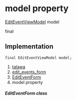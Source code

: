 
<div>

# model property

</div>


[EditEventViewModel](../../view_model_after_auth_view_models_event_view_models_edit_event_view_model/EditEventViewModel-class.html)
model


final




## Implementation

``` language-dart
final EditEventViewModel model;
```







1.  [talawa](../../index.html)
2.  [edit_events_form](../../views_after_auth_screens_events_edit_events_form/)
3.  [EditEventForm](../../views_after_auth_screens_events_edit_events_form/EditEventForm-class.html)
4.  model property

##### EditEventForm class







